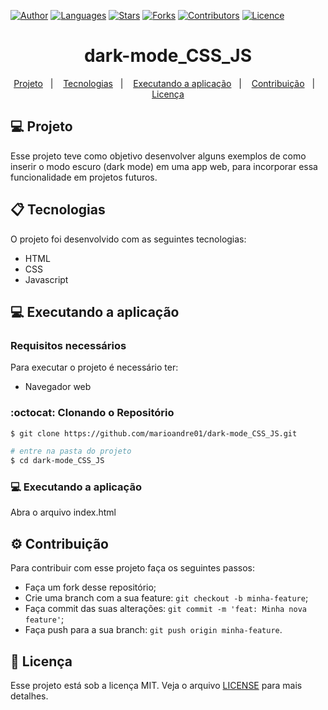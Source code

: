 [![Author](https://img.shields.io/badge/author-marioandre01-ff4c15?style=flat-square)](https://github.com/marioandre01)
[![Languages](https://img.shields.io/github/languages/count/marioandre01/dark-mode_CSS_JS?color=%230076be&style=flat-square)](#)
[![Stars](https://img.shields.io/github/stars/marioandre01/dark-mode_CSS_JS?color=ff4c15&style=flat-square)](https://github.com/marioandre01/dark-mode_CSS_JS/stargazers)
[![Forks](https://img.shields.io/github/forks/marioandre01/dark-mode_CSS_JS?color=%230076be&style=flat-square)](https://github.com/marioandre01/dark-mode_CSS_JS/network/members)
[![Contributors](https://img.shields.io/github/contributors/marioandre01/dark-mode_CSS_JS?color=ff4c15&style=flat-square)](https://github.com/marioandre01/dark-mode_CSS_JS/graphs/contributors)
[![Licence](https://img.shields.io/github/license/marioandre01/dark-mode_CSS_JS?color=%230076be&style=flat-square)](https://github.com/marioandre01/dark-mode_CSS_JS/blob/master/LICENCE.md)


<h1 align="center">
    dark-mode_CSS_JS
</h1>

<p align="center"> 
  <a href="#-projeto">Projeto</a>&nbsp;&nbsp;&nbsp;|&nbsp;&nbsp;&nbsp;
  <a href="#-tecnologias">Tecnologias</a>&nbsp;&nbsp;&nbsp;|&nbsp;&nbsp;&nbsp;
  <!-- <a href="#-layout">Layout</a>&nbsp;&nbsp;&nbsp;|&nbsp;&nbsp;&nbsp; -->
  <a href="#-executando-a-aplicação">Executando a aplicação</a>&nbsp;&nbsp;&nbsp;|&nbsp;&nbsp;&nbsp;
  <a href="#gear-contribuição">Contribuição</a>&nbsp;&nbsp;&nbsp;|&nbsp;&nbsp;&nbsp;
  <a href="#memo-licença">Licença</a>
</p>

## 💻 Projeto

Esse projeto teve como objetivo desenvolver alguns exemplos de como inserir o modo escuro (dark mode) em uma app web, para incorporar essa funcionalidade em projetos futuros.


## 📋 Tecnologias

O projeto foi desenvolvido com as seguintes tecnologias:

- HTML
- CSS
- Javascript

<!-- ## 🎨 Layout

<p align="center" style="background: #f8f8f8">
  <img alt="tela dev.finance$" title="dev.finance$" src="./assets/tela_dev_finance.png" width="800px">
</p> -->


## 💻 Executando a aplicação

### Requisitos necessários

Para executar o projeto é necessário ter:
- Navegador web

### :octocat: Clonando o Repositório

```bash
$ git clone https://github.com/marioandre01/dark-mode_CSS_JS.git

# entre na pasta do projeto
$ cd dark-mode_CSS_JS
```
### 💻 Executando a aplicação

Abra o arquivo index.html

## :gear: Contribuição

Para contribuir com esse projeto faça os seguintes passos:

- Faça um fork desse repositório;
- Crie uma branch com a sua feature: `git checkout -b minha-feature`;
- Faça commit das suas alterações: `git commit -m 'feat: Minha nova feature'`;
- Faça push para a sua branch: `git push origin minha-feature`.

## :memo: Licença

Esse projeto está sob a licença MIT. Veja o arquivo [LICENSE](./LICENSE) para mais detalhes.
